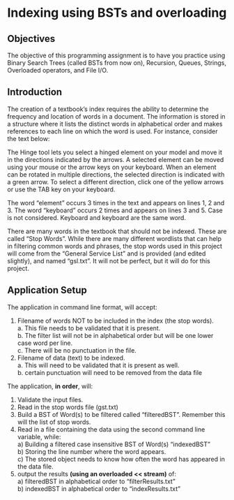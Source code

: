 # Indexing using BSTs and overloading

## Objectives
The objective of this programming assignment is to have you practice using Binary Search Trees (called BSTs from now on), Recursion, Queues, Strings, 
Overloaded operators, and File I/O.

## Introduction
The creation of a textbook’s index requires the ability to determine the frequency and location of words in a document.
The information is stored in a structure where it lists the distinct words in alphabetical order and makes references to each
line on which the word is used. For instance, consider the text below:

The Hinge tool lets you select a hinged element on your model and move it in the directions indicated by the arrows. A selected
element can be moved using your mouse or the arrow keys on your keyboard. When an element can be rotated in multiple directions,
the selected direction is indicated with a green arrow. To select a different direction, click one of the yellow arrows or use
the TAB key on your keyboard.

The word “element” occurs 3 times in the text and appears on lines 1, 2 and 3. The word “keyboard” occurs 2 times and appears on
lines 3 and 5. Case is not considered. Keyboard and keyboard are the same word. 

There are many words in the textbook that should not be indexed. These are called “Stop Words”. While there are many different wordlists
that can help in filtering common words and phrases, the stop words used in this project will come from the “General Service List”
and is provided (and edited slightly), and named “gsl.txt”. It will not be perfect, but it will do for this project. 

## Application Setup
The application in command line format, will accept:
1.	Filename of words NOT to be included in the index (the stop words).<br> 
  a.	This file needs to be validated that it is present.<br>
  b.	The filter list will not be in alphabetical order but will be one lower case word per line.<br>
  c.	There will be no punctuation in the file.<br>
2.	Filename of data (text) to be indexed.<br>
  a.	This will need to be validated that it is present as well.<br>
  b.	certain punctuation will need to be removed from the data file<br>
  
The application, **in order**, will:<br>
1)	Validate the input files.<br>
2)	Read in the stop words file (gst.txt)<br>
3)	Build a BST of Word(s) to be filtered called “filteredBST”.  Remember this will the list of stop words.<br>
4)	Read in a file containing the data using the second command line variable, while:<br>
  a)	Building a filtered case insensitive BST of Word(s) “indexedBST”<br>
  b)	Storing the line number where the word appears.<br>
  c)	The stored object needs to know how often the word has appeared in the data file.<br>
5)	output the results **(using an overloaded << stream)** of:<br>
  a)	filteredBST in alphabetical order to “filterResults.txt”<br>
  b)	indexedBST in alphabetical order to “indexResults.txt”<br>
